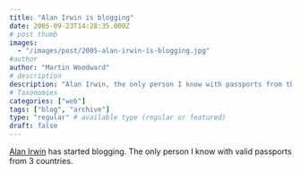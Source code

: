 ```yaml
---
title: "Alan Irwin is blogging"
date: 2005-09-23T14:28:35.000Z
# post thumb
images:
  - "/images/post/2005-alan-irwin-is-blogging.jpg"
#author
author: "Martin Woodward"
# description
description: "Alan Irwin, the only person I know with passports from three countries, has started his own blog."
# Taxonomies
categories: ["web"]
tags: ["blog", "archive"]
type: "regular" # available type (regular or featured)
draft: false
---
```


[Alan Irwin](http://www.palmerlake.com) has started blogging. The only person I know with valid passports from 3 countries.
